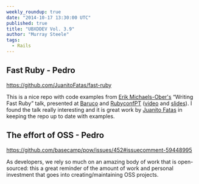 ```yaml
---
weekly_roundup: true
date: "2014-10-17 13:30:00 UTC"
published: true
title: "UBXDDEV Vol. 3.9"
author: "Murray Steele"
tags:
  - Rails
---
```


## Fast Ruby - Pedro

https://github.com/JuanitoFatas/fast-ruby

This is a nice repo with code examples from [Erik Michaels-Ober's](https://github.com/sferik) “Writing Fast Ruby” talk, presented at [Baruco](http://www.baruco.org/) and [RubyconfPT](http://rubyconf.pt/) ([video](https://www.youtube.com/watch?v=fGFM_UrSp70) and [slides](https://speakerdeck.com/sferik/writing-fast-ruby)). I found the talk really interesting and it is great work by [Juanito Fatas](https://github.com/JuanitoFatas) in keeping the repo up to date with examples.

## The effort of OSS - Pedro

https://github.com/basecamp/pow/issues/452#issuecomment-59448995

As developers, we rely so much on an amazing body of work that is open-sourced: this a great reminder of the amount of work and personal investment that goes into creating/maintaining OSS projects.
